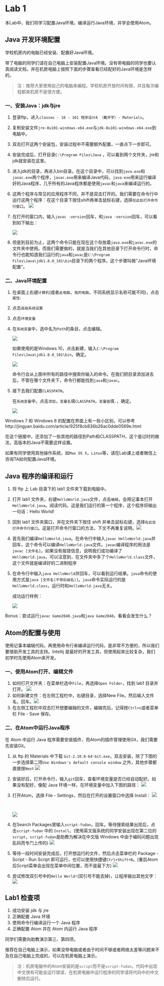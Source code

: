 # Lab 1

本Lab中，我们将学习配置Java环境，编译运行Java环境，并学会使用Atom。



## Java 开发环境配置

学校机房内的电脑已经安装、配置好Java环境。

带了电脑的同学们请在自己电脑上安装配置Java环境。没有带电脑的同学也要认真阅读文档，并在机房电脑上按照下面的步骤查看已经配好的Java环境是怎样的。

> 注：推荐大家使用自己的电脑来编程。学校机房开放时间有限，并且每次编程都来机房不是很方便。



### 一、安装Java：jdk与jre

1. 登录ftp，进入`classes - 16 - 161 程序设计A （戴开宇）- Materials`。

2. 复制安装文件`jre-8u101-windows-x64.exe`与`jdk-8u101-windows-x64.exe`到电脑中。

3. 双击打开这两个安装包，安装过程中不需要额外配置，一直点下一步即可。

4. 安装完成后，打开目录`C:\Program Files\Java` ，可以看到两个文件夹，jre和jdk就安装在这里。 

5. 进入jdk的目录，再进入bin目录。在这个目录中，可以找到`java.exe`和`javac.exe`两个程序，`javac.exe`用来编译Java代码，`java.exe`用来运行编译好的Java程序，几乎所有的Java程序都是使用`javac`和`java`来编译运行的。

6. 这两个程序与常见的应用程序不同，并不是双击打开的。我们需要在命令行中运行这两个程序：在这个目录下按住shift再单击鼠标右键，选择`在此处打开命令行窗口`。 ![](https://cloud.githubusercontent.com/assets/6532225/18418483/f771cf06-7879-11e6-8091-1784317b9a56.png)

7. 在打开的窗口内，输入`javac -version`回车，和`java -version`回车，可以看到如下输出：

   ![](https://cloud.githubusercontent.com/assets/6532225/18418499/3139329c-787a-11e6-9cd7-f25534be647d.png)

8. 但是到目前为止，这两个命令只能在现在这个存放着`java.exe`和`javac.exe`的文件夹中使用。而我们需要做的，就是当我们在其他目录下打开命令行时，命令行也能知道我们运行的`java`和`javac`是`C:\Program Files\Java\jdk1.8.0_101\bin`目录下的两个程序。这个步骤叫做"Java环境配置"。

### 二、Java环境配置

1. 在桌面上右键`计算机`(或者`此电脑`，`我的电脑`，不同系统显示名称可能不同)，点击`属性`:
2. 点击`高级系统设置`
3. 点击`环境变量`
4. 在`系统变量`中，选中名为`Path`的条目，点击编辑。

   ![](https://cloud.githubusercontent.com/assets/6532225/18434149/11c793c8-791e-11e6-9f41-63ea328452e6.png)

   如果使用的是Windows 10，点击新建，输入`C:\Program Files\Java\jdk1.8.0_101\bin`，确定。

   ![](https://cloud.githubusercontent.com/assets/6532225/18434153/14159efe-791e-11e6-87dc-8570af650adf.png)

   命令行会从上图中所有的路径中搜索你输入的命令。在我们把目录添加进去后，不管在哪个文件夹下，命令行都能找到`java`和`javac`。

5. 接下去我们配置`CLASSPATH`。

   在`系统变量`中，点击`添加`，`变量名`填`CLASSPATH`，`变量值`填`.`，确定。

   ![](https://cloud.githubusercontent.com/assets/6532225/18438460/0bc3c558-7934-11e6-8cce-8dd27d1135a2.png)

Windows 7 和 Windows 8 的配置在界面上有一些小区别，可以参考http://jingyan.baidu.com/article/925f8cb836b26ac0dde0569e.html

在这个链接中，还添加了一些其他的路径到Path和CLASSPATH，这个是过时的做法，高版本的Java不需要这样设置。

如果有同学使用其他操作系统，如`Max OS X`，`Linux`等，请在Lab课上或者微信上咨询TA如何配置Java环境。


## Java 程序的编译和运行

1. 将 ftp 上 Lab 目录下的 lab1 文件夹下载到电脑中。

2. 打开 lab1 文件夹，右键`HelloWorld.java`文件，点击`编辑`，会用记事本打开`HelloWorld.java`。阅读代码，这是我们运行的第一个程序，这个程序将输出一句话：Hello World!

3. 回到 lab1 文件夹窗口，并在文件夹下按住 shift 并单击鼠标右键，选择`在此处打开命令行窗口`。这是打开命令行窗口的方法，下文不再重复说明。![](https://cloud.githubusercontent.com/assets/6532225/18440329/48d2607e-793b-11e6-9e3f-0d28592d66dc.png)

4. 首先我们编译`HelloWorld.java`。在命令行中输入`javac HelloWorld.java`并回车，这个命令可以编译`HelloWorld.java`文件。`javac`编译程序的用法是`javac [文件名]`。如果没有报错信息，说明我们成功编译了`HelloWorld.java`，可以注意到，在文件夹中多了个`HelloWorld.class`文件，这个文件就是编译好的二进制程序

5. 在命令行中输入`java HelloWorld`并回车，可以看到运行结果。`java`命令的使用方式是`java [文件名(不带后缀名)]`。`java`命令实际运行的是`HelloWorld.class`，运行时和`HelloWorld.java`无关。

   成功运行样例：

   ![](https://cloud.githubusercontent.com/assets/6532225/18440330/490e75d2-793b-11e6-932c-bd57e4f6d728.png)


Bonus：尝试运行`javac Game2048.java`和`java Game2048`，看看会发生什么？



## Atom的配置与使用

使用记事本编辑代码，再使用命令行来编译运行代码，是非常不方便的，所以我们要借助开发工具的支持。Intellij 是最好的开发工具，但使用起来比较复杂，我们初学时先使用Atom来开发。

### 一、使用Atom打开、编辑文件

1. 如何打开文件夹：在菜单栏选中`File`，再选择`Open Folder`，找到 lab1 目录并打开。 ![](https://cloud.githubusercontent.com/assets/6532225/18446113/60b94816-7953-11e6-89ac-0210df2a1eec.png)
2. 如何新建文件：在左侧工程栏中，右键目录，选择New File。然后输入文件名，回车。![](https://cloud.githubusercontent.com/assets/6532225/18446114/61e520fc-7953-11e6-826a-f4fdb401d098.png)
3. 在左侧工程栏中双击打开想要编辑的文件，编辑完后，记得按`Ctrl+s`或者菜单栏 File - Save 保存。

### 二、在Atom中运行Java程序

在 Atom 中运行 Java 程序需要安装插件，而Atom的插件管理使用Git，我们需要先安装Git。

1. 从 ftp 的 Materials 中下载 `Git-2.10.0-64-bit.exe`，双击安装，除了下图的一步选择第二项`Use Windows's default console window` 之外，其他步骤都直接按`Next` ![](https://cloud.githubusercontent.com/assets/6532225/18446084/2fb6b00a-7953-11e6-9735-55c1c18998d5.png)

2. 安装好后，打开命令行，输入`git`回车，查看环境变量是否已经自动配好。如果没有配好，像配 Java 环境一样，在环境变量中加入下图的路径： ![](https://cloud.githubusercontent.com/assets/6532225/18446082/2c9ac244-7953-11e6-9f7f-6d3bc766b89e.png)

3. 打开Atom，选择 File - Settings，然后在打开的设置窗口中选择 Install： ![](https://cloud.githubusercontent.com/assets/6532225/18446345/83b03572-7954-11e6-9bb7-ee71038b47de.png)

   ​

   ![](https://cloud.githubusercontent.com/assets/6532225/18446053/0d6bfe60-7953-11e6-9f0f-7ac0e93fa0b4.png)

4. 在Search Packages里输入`script-fudan`，回车。等待搜索结果出现后，点击`script-fudan` 中的 `Install`。(使用英文版系统的同学安装出现在第二位的`script`，`script-fudan`是助教为解决在中文版 Windows 中由于编码问题出现乱码而专门上传的) ![](https://cloud.githubusercontent.com/assets/6532225/18446006/cac7be64-7952-11e6-843b-15beaf92260e.png)

5. 等待一段时间安装完成后，打开想运行的文件，然后点击菜单栏的 Package - Script - Run Script 即可运行，也可以使用快捷键`Ctrl+Shift+B`。(重启Atom后Script菜单会出现在菜单中间位置，而不是最下方) ![](https://cloud.githubusercontent.com/assets/6532225/18446032/ed0a7b92-7952-11e6-9ee9-d557645903f3.png)

6. 尝试修改双引号中的`Hello World!`(双引号不能去掉)，让程序输出其他文字：![](https://cloud.githubusercontent.com/assets/6532225/18446005/ca96f8b0-7952-11e6-92f9-02269e657c81.png)


## Lab1 检查项

1. 成功安装 jdk 与 jre
2. 正确配置 Java 环境
3. 使用命令行编译运行一个 Java 程序
4. 正确配置 Atom 并在 Atom 内运行 Java 程序

同学们需要向助教演示第三、第四项。

推荐在自己电脑上演示，如果没带电脑或者由于时间不够或者网络太差等问题来不及在自己电脑上完成的，可以在机房电脑上演示。



> 注：机房电脑中的Atom安装的是`script`而不是`script-fudan`，代码中出现中文很有可能会运行错误，在机房电脑中运行程序的同学请将代码中的中文删除后运行。